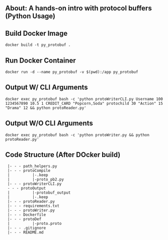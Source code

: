 ## About: A hands-on intro with protocol buffers (Python Usage)
## Build Docker Image
```
docker build -t py_protobuf .
```

## Run Docker Container
```
docker run -d --name py_protobuf -v $(pwd):/app py_protobuf
```

## Output W/ CLI Arguments
```
docker exec py_protobuf bash -c 'python protoWriterCLI.py Username 100 1234567890 10.5 1 CREDIT_CARD "Popcorn,Soda" protochild 30 "Action" 15 "Drama" 12 && python protoReader.py'
```

## Output W/O CLI Arguments
```
docker exec py_protobuf bash -c 'python protoWriter.py && python protoReader.py'
```
## Code Structure (After DOcker build)
```
 |- - - path_helpers.py
 |- - - protoCompile
 |          |-.keep
 |          |-proto_pb2.py
 |- - - protoWriterCLI.py
 - - - protoOutput
 |          |-protobuf_output
 |          |-.keep
 |- - - protoReader.py
 |- - - requirements.txt
 |- - - protoWriter.py
 |- - - Dockerfile
 |- - - protoDef
 |          |-proto.proto
 |- - - .gitignore
 |- - - README.md
 ```